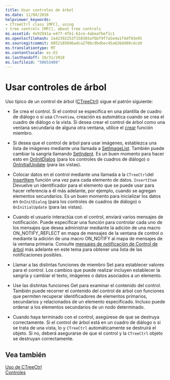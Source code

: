 ```yaml
---
title: Usar controles de árbol
ms.date: 11/04/2016
helpviewer_keywords:
- CTreeCtrl class [MFC], using
- tree controls [MFC], about tree controls
ms.assetid: 4e92941a-e477-4fb1-b1ce-4abeafbef1c1
ms.openlocfilehash: 2a42392253f158365af6bf9f7a5e4a1f4df93e95
ms.sourcegitcommit: 6052185696adca270bc9bdbec45a626dd89cdcdd
ms.translationtype: MT
ms.contentlocale: es-ES
ms.lasthandoff: 10/31/2018
ms.locfileid: "50653409"
---
```

# <a name="using-tree-controls"></a>Usar controles de árbol

Uso típico de un control de árbol ([CTreeCtrl](../mfc/reference/ctreectrl-class.md)) sigue el patrón siguiente:

- Se crea el control. Si el control se especifica en una plantilla de cuadro de diálogo o si usa `CTreeView`, creación es automática cuando se crea el cuadro de diálogo o la vista. Si desea crear el control de árbol como una ventana secundaria de alguna otra ventana, utilice el [crear](../mfc/reference/ctreectrl-class.md#create) función miembro.

- Si desea que el control de árbol para usar imágenes, establezca una lista de imágenes mediante una llamada a [SetImageList](../mfc/reference/ctreectrl-class.md#setimagelist). También puede cambiar la sangría llamando [SetIndent](../mfc/reference/ctreectrl-class.md#setindent). Es un buen momento para hacer esto en [OnInitDialog](../mfc/reference/cdialog-class.md#oninitdialog) (para los controles de cuadros de diálogo) o [OnInitialUpdate](../mfc/reference/cview-class.md#oninitialupdate) (para las vistas).

- Colocar datos en el control mediante una llamada a la `CTreeCtrl`del [InsertItem](../mfc/reference/ctreectrl-class.md#insertitem) función una vez para cada elemento de datos. `InsertItem` Devuelve un identificador para el elemento que se puede usar para hacer referencia a él más adelante, por ejemplo, cuando se agregan elementos secundarios. Es un buen momento para inicializar los datos en `OnInitDialog` (para los controles de cuadros de diálogo) o `OnInitialUpdate` (para las vistas).

- Cuando el usuario interactúa con el control, enviará varios mensajes de notificación. Puede especificar una función para controlar cada uno de los mensajes que desea administrar mediante la adición de una macro ON_NOTIFY_REFLECT en mapa de mensajes de la ventana de control o mediante la adición de una macro ON_NOTIFY al mapa de mensajes de la ventana primaria. Consulte [mensajes de notificación de Control de árbol](../mfc/tree-control-notification-messages.md) más adelante en este tema para obtener una lista de las notificaciones posibles.

- Llamar a las distintas funciones de miembro Set para establecer valores para el control. Los cambios que puede realizar incluyen establecer la sangría y cambiar el texto, imágenes o datos asociados a un elemento.

- Use las distintas funciones Get para examinar el contenido del control. También puede recorrer el contenido del control de árbol con funciones que permiten recuperar identificadores de elementos primarios, secundarios y relacionados de un elemento especificado. Incluso puede ordenar a los elementos secundarios de un nodo determinado.

- Cuando haya terminado con el control, asegúrese de que se destruya correctamente. Si el control de árbol está en un cuadro de diálogo o si se trata de una vista, lo y `CTreeCtrl` automáticamente se destruirá el objeto. Si no, deberá asegurarse de que el control y la `CTreeCtrl` objeto se destruyan correctamente.

## <a name="see-also"></a>Vea también

[Uso de CTreeCtrl](../mfc/using-ctreectrl.md)<br/>
[Controles](../mfc/controls-mfc.md)

